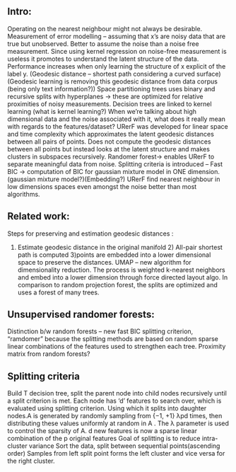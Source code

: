 ## Intro:

Operating on the nearest neighbour might not always be desirable.
Measurement of error modelling – assuming that x’s are noisy data that are true but unobserved. Better to assume the noise than a noise free measurement. Since using kernel regression on noise-free measurement is useless it promotes to understand the latent structure of the data. Performance increases when only learning the structure of x explicit of the label y.
(Geodesic distance – shortest path considering a curved surface)
(Geodesic learning is removing this geodesic distance from data corpus (being only text information?))
Space partitioning trees uses binary and recursive splits with hyperplanes -> these are optimized for relative proximities of noisy measurements.
Decision trees are linked to kernel learning (what is kernel learning?)
When we’re talking about high dimensional data and the noise associated with it, what does it really mean with regards to the features/dataset?
URerF was developed for linear space and time complexity which approximates the latent geodesic distances between all pairs of points. 
Does not compute the geodesic distances between all points but instead looks at the latent structure and makes clusters in subspaces recursively.
Randomer forest-> enables URerF to separate meaningful data from noise.
Splitting criteria is introduced – Fast BIC -> computation of BIC for gaussian mixture model in ONE dimension.
(gaussian mixture model?)(Embedding?)
URerF find nearest neighbour in low dimensions spaces even amongst the noise better than most algorithms.

## Related work:
Steps for preserving and estimation geodesic distances : 
1) Estimate geodesic distance in the original manifold 2)
All-pair shortest path is computed 
3)points are embedded into a lower dimensional space to preserve the distances.
UMAP – new algorithm for dimensionality reduction. The process is weighted k-nearest neighbors and embed into a lower dimension through force directed layout algo.
In comparison to random projection forest, the splits are optimized and uses a forest of many trees.

## Unsupervised randomer forests:
Distinction b/w random forests – new fast BIC splitting criterion, “ramdomer” because the splitting methods are based on random sparse linear combinations of the features used to strengthen each tree.
Proximity matrix from random forests?

## Splitting criteria
Build T decision tree, split the parent node into child nodes recursively until a split criterion is met. Each node has ‘d’ features to search over, which is evaluated using splitting criterion. Using which it splits into daughter nodes.A is generated by randomly sampling from {−1, +1} λpd times, then distributing these values uniformly at random in A . The λ parameter is used to control the sparsity of A. d new features is now a sparse linear combination of the p original features 
Goal of splitting is to reduce intra-cluster variance
Sort the data, split between sequential points(ascending order)
Samples from left split point forms the left cluster and vice versa for the right cluster.


